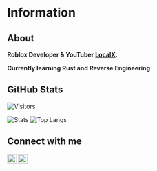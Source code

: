 # Information

<h2><strong>About</strong></h2>

**Roblox Developer & YouTuber [LocalX](https://youtube.com/@localxtop).**

**Currently learning Rust and Reverse Engineering**

## GitHub Stats

![Visitors](https://visitor-badge.laobi.icu/badge?page_id=LocalX.localxtop) 

![Stats](https://github-readme-stats.vercel.app/api/?username=localxtop&show_icons=true&title_color=fff&icon_color=79ff97&text_color=9f9f9f&bg_color=151515&count_private=true&include_all_commits=true&custom_title=LocalX's%20Statistics) ![Top Langs](https://github-readme-stats.vercel.app/api/top-langs?username=localxtop&layout=compact&title_color=fff&icon_color=79ff97&text_color=9f9f9f&bg_color=151515&border_radius=10&hide=css&custom_title=LocalX's%20Most%20Used%20Languages)

## Connect with me

[<img align="left" alt="LocalX | YouTube" width="22px" src="https://cdn.jsdelivr.net/npm/simple-icons@v3/icons/youtube.svg" />](https://youtube.com/@localxtop)

[<img align="left" alt="LocalX | Official Discord Community" width="22px" src="https://cdn.jsdelivr.net/npm/simple-icons@11.14.0/icons/discord.svg" />](https://discord.gg/localx)
